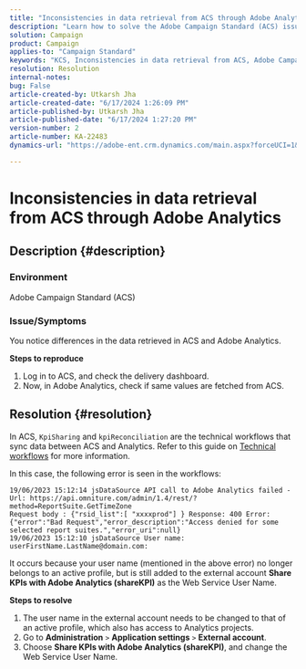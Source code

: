 ```yaml
---
title: "Inconsistencies in data retrieval from ACS through Adobe Analytics"
description: "Learn how to solve the Adobe Campaign Standard (ACS) issue where you notice differences in the data retrieved in Adobe Campaign Standard and Adobe Analytics."
solution: Campaign
product: Campaign
applies-to: "Campaign Standard"
keywords: "KCS, Inconsistencies in data retrieval from ACS, Adobe Campaign Standard, Adobe Analytics, Share KPIs with Adobe Analytics"
resolution: Resolution
internal-notes: 
bug: False
article-created-by: Utkarsh Jha
article-created-date: "6/17/2024 1:26:09 PM"
article-published-by: Utkarsh Jha
article-published-date: "6/17/2024 1:27:20 PM"
version-number: 2
article-number: KA-22483
dynamics-url: "https://adobe-ent.crm.dynamics.com/main.aspx?forceUCI=1&pagetype=entityrecord&etn=knowledgearticle&id=fa40a327-ad2c-ef11-840a-002248084fbb"

---
```

# Inconsistencies in data retrieval from ACS through Adobe Analytics

## Description {#description}


### Environment

Adobe Campaign Standard (ACS)

### Issue/Symptoms

You notice differences in the data retrieved in ACS and Adobe Analytics.

<b>Steps to reproduce</b>

1. Log in to ACS, and check the delivery dashboard.
2. Now, in Adobe Analytics, check if same values are fetched from ACS.



## Resolution {#resolution}


In ACS, `KpiSharing` and `kpiReconciliation` are the technical workflows that sync data between ACS and Analytics. Refer to this guide on [Technical workflows](https://experienceleague.adobe.com/docs/campaign-standard/using/administrating/application-settings/technical-workflows.html?lang=en) for more information.

In this case, the following error is seen in the workflows:


```
19/06/2023 15:12:14 jsDataSource API call to Adobe Analytics failed - Url: https://api.omniture.com/admin/1.4/rest/?method=ReportSuite.GetTimeZone
Request body : {"rsid_list":[ "xxxxprod"] } Response: 400 Error: {"error":"Bad Request","error_description":"Access denied for some selected report suites.","error_uri":null}
19/06/2023 15:12:10 jsDataSource User name: userFirstName.LastName@domain.com:
```


It occurs because your user name (mentioned in the above error) no longer belongs to an active profile, but is still added to the external account <b>Share KPIs with Adobe Analytics (shareKPI)</b> as the Web Service User Name.

<b>Steps to resolve</b>

1. The user name in the external account needs to be changed to that of an active profile, which also has access to Analytics projects.
2. Go to <b>Administration</b> `>`  <b>Application settings</b> `>`  <b>External account</b>.
3. Choose <b>Share KPIs with Adobe Analytics (shareKPI)</b>, and change the Web Service User Name.

